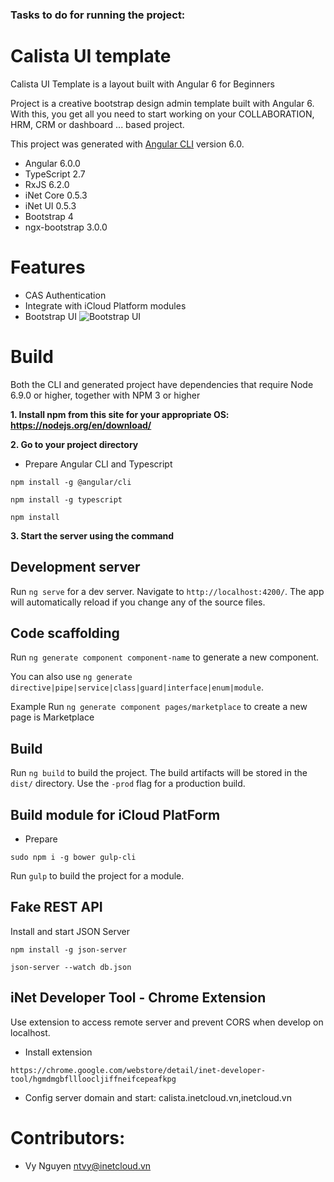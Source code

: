 ### Tasks to do for running the project:
Calista UI template
===
Calista UI Template is a layout built with Angular 6 for Beginners

Project is a creative bootstrap design admin template built with Angular 6.
With this, you get all you need to start working on your COLLABORATION, HRM, CRM or dashboard ... based project.

This project was generated with [Angular CLI](https://github.com/angular/angular-cli) version 6.0.

- Angular 6.0.0
- TypeScript 2.7
- RxJS 6.2.0
- iNet Core 0.5.3
- iNet UI 0.5.3
- Bootstrap 4 
- ngx-bootstrap 3.0.0

Features
===
- CAS Authentication
- Integrate with iCloud Platform modules
- Bootstrap UI
![Bootstrap UI ](http://cdn.inetcloud.vn/data/api/git/bs-ui.png?v=1)

Build
===

Both the CLI and generated project have dependencies that require Node 6.9.0 or higher, together with NPM 3 or higher

**1.	Install npm from this site for your appropriate OS:  https://nodejs.org/en/download/**

**2.	Go to your project directory**


- Prepare Angular CLI and Typescript
```
npm install -g @angular/cli

npm install -g typescript

npm install
```

**3.	Start the server using the command**

## Development server

Run `ng serve` for a dev server. Navigate to `http://localhost:4200/`. The app will automatically reload if you change any of the source files.

## Code scaffolding

Run `ng generate component component-name` to generate a new component.

You can also use `ng generate directive|pipe|service|class|guard|interface|enum|module`.

Example Run `ng generate component pages/marketplace` to create a new page is Marketplace

## Build

Run `ng build` to build the project. The build artifacts will be stored in the `dist/` directory. Use the `-prod` flag for a production build.

## Build module for iCloud PlatForm

- Prepare  
```
sudo npm i -g bower gulp-cli
```
Run `gulp` to build the project for a module.

##  Fake REST API
Install and start JSON Server 
```
npm install -g json-server
```
```
json-server --watch db.json
```
## iNet Developer Tool - Chrome Extension

Use extension to access remote server and prevent CORS when develop on localhost. 

- Install extension 
``` 
https://chrome.google.com/webstore/detail/inet-developer-tool/hgmdmgbfllloocljiffneifcepeafkpg
```
- Config server domain and start: calista.inetcloud.vn,inetcloud.vn


Contributors:
===
- Vy Nguyen <ntvy@inetcloud.vn>